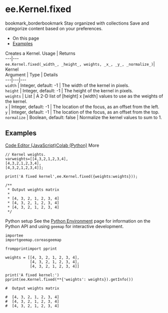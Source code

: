  
#  ee.Kernel.fixed
bookmark_borderbookmark Stay organized with collections  Save and categorize content based on your preferences. 
  * On this page
  * [Examples](https://developers.google.com/earth-engine/apidocs/ee-kernel-fixed#examples)


Creates a Kernel.
Usage | Returns  
---|---  
`ee.Kernel.fixed(_width_, _height_, weights, _x_, _y_, _normalize_)`|  Kernel  
Argument | Type | Details  
---|---|---  
`width` | Integer, default: -1 | The width of the kernel in pixels.  
`height` | Integer, default: -1 | The height of the kernel in pixels.  
`weights` | List | A 2-D list of [height] x [width] values to use as the weights of the kernel.  
`x` | Integer, default: -1 | The location of the focus, as an offset from the left.  
`y` | Integer, default: -1 | The location of the focus, as an offset from the top.  
`normalize` | Boolean, default: false | Normalize the kernel values to sum to 1.  
## Examples
[Code Editor (JavaScript)](https://developers.google.com/earth-engine/apidocs/ee-kernel-fixed#code-editor-javascript-sample)[Colab (Python)](https://developers.google.com/earth-engine/apidocs/ee-kernel-fixed#colab-python-sample) More
```
// Kernel weights.
varweights=[[4,3,2,1,2,3,4],
[4,3,2,1,2,3,4],
[4,3,2,1,2,3,4]];

print('A fixed kernel',ee.Kernel.fixed({weights:weights}));

/**
 * Output weights matrix
 *
 * [4, 3, 2, 1, 2, 3, 4]
 * [4, 3, 2, 1, 2, 3, 4]
 * [4, 3, 2, 1, 2, 3, 4]
 */
```
Python setup
See the [ Python Environment](https://developers.google.com/earth-engine/guides/python_install) page for information on the Python API and using `geemap` for interactive development.
```
importee
importgeemap.coreasgeemap
```
```
frompprintimport pprint

weights = [[4, 3, 2, 1, 2, 3, 4],
           [4, 3, 2, 1, 2, 3, 4],
           [4, 3, 2, 1, 2, 3, 4]]

print('A fixed kernel:')
pprint(ee.Kernel.fixed(**{'weights': weights}).getInfo())

#  Output weights matrix

#  [4, 3, 2, 1, 2, 3, 4]
#  [4, 3, 2, 1, 2, 3, 4]
#  [4, 3, 2, 1, 2, 3, 4]
```

